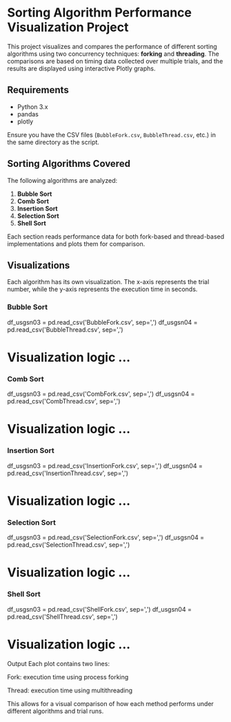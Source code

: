 # Sorting Algorithm Performance Visualization Project

This project visualizes and compares the performance of different sorting algorithms using two concurrency techniques: **forking** and **threading**. The comparisons are based on timing data collected over multiple trials, and the results are displayed using interactive Plotly graphs.

## Requirements

- Python 3.x
- pandas
- plotly

Ensure you have the CSV files (`BubbleFork.csv`, `BubbleThread.csv`, etc.) in the same directory as the script.

## Sorting Algorithms Covered

The following algorithms are analyzed:

1. **Bubble Sort**
2. **Comb Sort**
3. **Insertion Sort**
4. **Selection Sort**
5. **Shell Sort**

Each section reads performance data for both fork-based and thread-based implementations and plots them for comparison.

## Visualizations

Each algorithm has its own visualization. The x-axis represents the trial number, while the y-axis represents the execution time in seconds.

### Bubble Sort
df_usgsn03 = pd.read_csv('BubbleFork.csv', sep=',')
df_usgsn04 = pd.read_csv('BubbleThread.csv', sep=',')
# Visualization logic ...

### Comb Sort
df_usgsn03 = pd.read_csv('CombFork.csv', sep=',')
df_usgsn04 = pd.read_csv('CombThread.csv', sep=',')
# Visualization logic ...

### Insertion Sort
df_usgsn03 = pd.read_csv('InsertionFork.csv', sep=',')
df_usgsn04 = pd.read_csv('InsertionThread.csv', sep=',')
# Visualization logic ...

### Selection Sort
df_usgsn03 = pd.read_csv('SelectionFork.csv', sep=',')
df_usgsn04 = pd.read_csv('SelectionThread.csv', sep=',')
# Visualization logic ...

### Shell Sort
df_usgsn03 = pd.read_csv('ShellFork.csv', sep=',')
df_usgsn04 = pd.read_csv('ShellThread.csv', sep=',')
# Visualization logic ...


Output
Each plot contains two lines:

Fork: execution time using process forking

Thread: execution time using multithreading

This allows for a visual comparison of how each method performs under different algorithms and trial runs.


